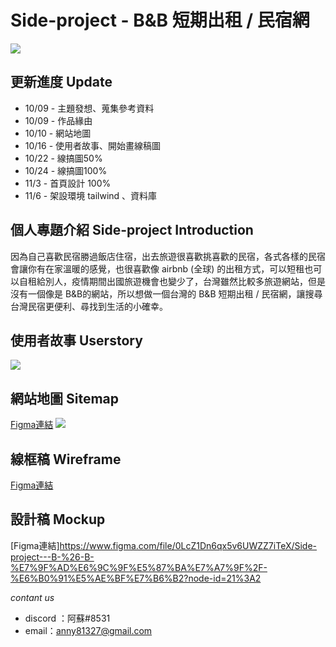 #  Side-project - B&B 短期出租 / 民宿網
![](https://i.imgur.com/06Inylz.jpg)


## 更新進度 Update

- 10/09  - 主題發想、蒐集參考資料
- 10/09  - 作品緣由
- 10/10  - 網站地圖
- 10/16  - 使用者故事、開始畫線稿圖
- 10/22  - 線搞圖50%
- 10/24  - 線搞圖100%
- 11/3   - 首頁設計 100%
- 11/6   - 架設環境 tailwind 、資料庫

## 個人專題介紹 Side-project Introduction
因為自己喜歡民宿勝過飯店住宿，出去旅遊很喜歡挑喜歡的民宿，各式各樣的民宿會讓你有在家溫暖的感覺，也很喜歡像 airbnb (全球) 的出租方式，可以短租也可以自租給別人，疫情期間出國旅遊機會也變少了，台灣雖然比較多旅遊網站，但是沒有一個像是 B&B的網站，所以想做一個台灣的 B&B 短期出租 / 民宿網，讓搜尋台灣民宿更便利、尋找到生活的小確幸。

## 使用者故事 Userstory
![](https://i.imgur.com/M7iEXAU.png)

## 網站地圖 Sitemap 
[Figma連結](https://www.figma.com/file/u2xvEpI76ET9kVV3O378LS/Side-project---B-%26-B-%E7%9F%AD%E6%9C%9F%E5%87%BA%E7%A7%9F%2F-%E6%B0%91%E5%AE%BF%E7%B6%B2?node-id=0%3A1)
![](https://i.imgur.com/gqQKzhK.png)

## 線框稿 Wireframe
[Figma連結](https://www.figma.com/file/0LcZ1Dn6qx5v6UWZZ7iTeX/Side-project---B-%26-B-%E7%9F%AD%E6%9C%9F%E5%87%BA%E7%A7%9F%2F-%E6%B0%91%E5%AE%BF%E7%B6%B2?node-id=13%3A4)

## 設計稿 Mockup
[Figma連結]https://www.figma.com/file/0LcZ1Dn6qx5v6UWZZ7iTeX/Side-project---B-%26-B-%E7%9F%AD%E6%9C%9F%E5%87%BA%E7%A7%9F%2F-%E6%B0%91%E5%AE%BF%E7%B6%B2?node-id=21%3A2


*contant us* 
- discord ：阿蘇#8531
- email：anny81327@gmail.com
